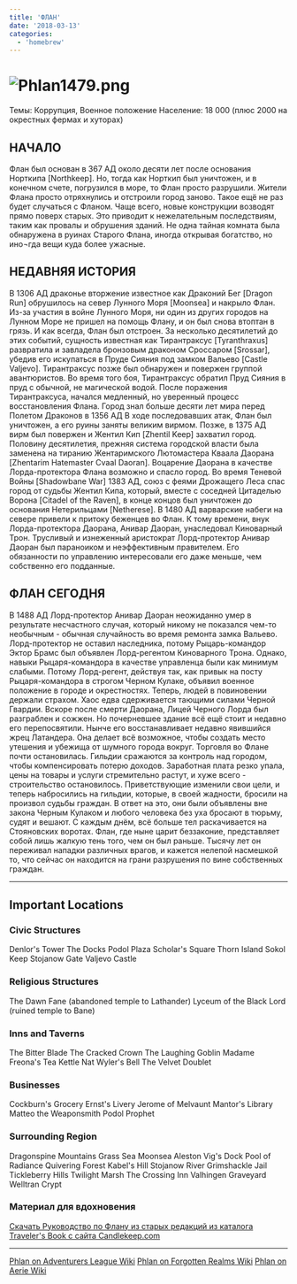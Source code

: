 ```yaml
---
title: 'ФЛАН'
date: '2018-03-13'
categories:
  - 'homebrew'
---
```


# ![Phlan1479.png](https://cyborgsandmages.com/wp-content/uploads/2018/03/phlan1479.png)

Темы: Коррупция, Военное положение Население: 18 000 (плюс 2000 на окрестных фермах и хуторах)

## НАЧАЛО

Флан был основан в 367 АД около десяти лет после основания Норткипа \[Northkeep\]. Но, тогда как Норткип был уничтожен, и в конечном счете, погрузился в море, то Флан просто разрушили. Жители Флана просто отряхнулись и отстроили город заново. Такое ещё не раз будет случаться с Фланом. Чаще всего, новые конструкции возводят прямо поверх старых. Это приводит к нежелательным последствиям, таким как провалы и обрушения зданий. Не одна тайная комната была обнаружена в руинах Старого Флана, иногда открывая богатство, но ино¬гда вещи куда более ужасные.

## НЕДАВНЯЯ ИСТОРИЯ

В 1306 АД драконье вторжение известное как Драконий Бег \[Dragon Run\] обрушилось на север Лунного Моря \[Moonsea\] и накрыло Флан. Из-за участия в войне Лунного Моря, ни один из других городов на Лунном Море не пришел на помощь Флану, и он был снова втоптан в грязь. И как всегда, Флан был отстроен. За несколько десятилетий до этих событий, сущность известная как Тирантраксус \[Tyranthraxus\] развратила и завладела бронзовым драконом Сроссаром \[Srossar\], убедив его искупаться в Пруде Сияния под замком Вальево \[Castle Valjevo\]. Тирантраксус позже был обнаружен и повержен группой авантюристов. Во время того боя, Тирантраксус обратил Пруд Сияния в пруд с обычной, не магической водой. После поражения Тирантраксуса, начался медленный, но уверенный процесс восстановления Флана. Город знал больше десяти лет мира перед Полетом Драконов в 1356 АД В ходе последовавших атак, Флан был уничтожен, а его руины заняты великим вирмом. Позже, в 1375 АД вирм был повержен и Жентил Кип \[Zhentil Keep\] захватил город. Половину десятилетия, прежняя система городской власти была заменена на тиранию Жентаримского Лютомастера Кваала Даорана \[Zhentarim Hatemaster Cvaal Daoran\]. Воцарение Даорана в качестве Лорда-протектора Флана возможно и спасло город. Во время Теневой Войны \[Shadowbane War\] 1383 АД, союз с феями Дрожащего Леса спас город от судьбы Жентил Кипа, который, вместе с соседней Цитаделью Ворона \[Citadel of the Raven\], в конце концов был уничтожен до основания Нетерильцами \[Netherese\]. В 1480 АД варварские набеги на севере привели к притоку беженцев во Флан. К тому времени, внук Лорда-протектора Даорана, Анивар Даоран, унаследовал Киноварный Трон. Трусливый и изнеженный аристократ Лорд-протектор Анивар Даоран был параноиком и неэффективным правителем. Его обязанности по управлению интересовали его даже меньше, чем собственно его подданные.

## ФЛАН СЕГОДНЯ

В 1488 АД Лорд-протектор Анивар Даоран неожиданно умер в результате несчастного случая, который никому не показался чем-то необычным - обычная случайность во время ремонта замка Вальево. Лорд-протектор не оставил наследника, потому Рыцарь-командор Эктор Брамс был объявлен Лорд-регентом Киноварного Трона. Однако, навыки Рыцаря-командора в качестве управленца были как минимум слабыми. Потому Лорд-регент, действуя так, как привык на посту Рыцаря-командора в строгом Черном Кулаке, объявил военное положение в городе и окрестностях. Теперь, людей в повиновении держали страхом. Хаос едва сдерживается тающими силами Черной Гвардии. Вскоре после смерти Даорана, Лицей Черного Лорда был разграблен и сожжен. Но почерневшее здание всё ещё стоит и недавно его перепосвятили. Нынче его восстанавливает недавно явившийся жрец Латандера. Она делает всё возможное, чтобы создать место утешения и убежища от шумного города вокруг. Торговля во Флане почти остановилась. Гильдии сражаются за контроль над городом, чтобы компенсировать потерю доходов. Заработная плата резко упала, цены на товары и услуги стремительно растут, и хуже всего - строительство остановилось. Приветствующие изменили свои цели, и теперь набросились на гильдии, которые, в своей жадности, бросили на произвол судьбы граждан. В ответ на это, они были объявлены вне закона Черным Кулаком и любого человека без уха бросают в тюрьму, судят и вешают. С каждым днём, всё больше тел раскачивается на Стояновских воротах. Флан, где ныне царит беззаконие, представляет собой лишь жалкую тень того, чем он был раньше. Тысячу лет он переживал нападки различных врагов, и кажется нелепой насмешкой то, что сейчас он находится на грани разрушения по вине собственных граждан.

---



## Important Locations

### Civic Structures

Denlor's Tower The Docks Podol Plaza Scholar's Square Thorn Island Sokol Keep Stojanow Gate Valjevo Castle

### Religious Structures

The Dawn Fane (abandoned temple to Lathander) Lyceum of the Black Lord (ruined temple to Bane)

### Inns and Taverns

The Bitter Blade The Cracked Crown The Laughing Goblin Madame Freona's Tea Kettle Nat Wyler's Bell The Velvet Doublet

### Businesses

Cockburn's Grocery Ernst's Livery Jerome of Melvaunt Mantor's Library Matteo the Weaponsmith Podol Prophet

### Surrounding Region

Dragonspine Mountains Grass Sea Moonsea Aleston Vig's Dock Pool of Radiance Quivering Forest Kabel's Hill Stojanow River Grimshackle Jail Tickleberry Hills Twilight Marsh The Crossing Inn Valhingen Graveyard Welltran Crypt

### Материал для вдохновения

[Скачать Руководство по Флану из старых редакций из каталога Traveler's Book с сайта Candlekeep.com](https://cyborgsandmages.com/wp-content/uploads/2018/07/phlancore.pdf 'PhlanCore')

---

[Phlan on Adventurers League Wiki](https://adventurersleague.wikia.com/wiki/Phlan) [Phlan on Forgotten Realms Wiki](https://forgottenrealms.wikia.com/wiki/Phlan) [Phlan on Aerie Wiki](http://wiki.aerie.ru/wiki/Флан)
